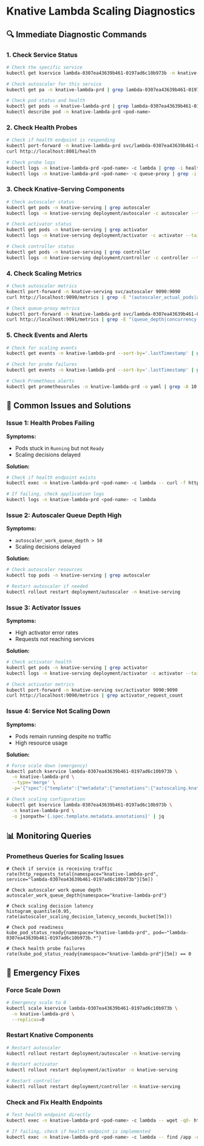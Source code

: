 # Knative Lambda Scaling Diagnostics

## 🔍 **Immediate Diagnostic Commands**

### **1. Check Service Status**
```bash
# Check the specific service
kubectl get kservice lambda-0307ea43639b461-0197ad6c10b973b -n knative-lambda-prd -o yaml

# Check autoscaler for this service
kubectl get pa -n knative-lambda-prd | grep lambda-0307ea43639b461-0197ad6c10b973b

# Check pod status and health
kubectl get pods -n knative-lambda-prd | grep lambda-0307ea43639b461-0197ad6c10b973b
kubectl describe pod -n knative-lambda-prd <pod-name>
```

### **2. Check Health Probes**
```bash
# Check if health endpoint is responding
kubectl port-forward -n knative-lambda-prd svc/lambda-0307ea43639b461-0197ad6c10b973b 8081:80
curl http://localhost:8081/health

# Check probe logs
kubectl logs -n knative-lambda-prd <pod-name> -c lambda | grep -i health
kubectl logs -n knative-lambda-prd <pod-name> -c queue-proxy | grep -i health
```

### **3. Check Knative-Serving Components**
```bash
# Check autoscaler status
kubectl get pods -n knative-serving | grep autoscaler
kubectl logs -n knative-serving deployment/autoscaler -c autoscaler --tail=100 | grep -i "lambda-0307ea43639b461-0197ad6c10b973b"

# Check activator status
kubectl get pods -n knative-serving | grep activator
kubectl logs -n knative-serving deployment/activator -c activator --tail=100

# Check controller status
kubectl get pods -n knative-serving | grep controller
kubectl logs -n knative-serving deployment/controller -c controller --tail=100
```

### **4. Check Scaling Metrics**
```bash
# Check autoscaler metrics
kubectl port-forward -n knative-serving svc/autoscaler 9090:9090
curl http://localhost:9090/metrics | grep -E "(autoscaler_actual_pods|autoscaler_requested_pods|autoscaler_work_queue_depth)"

# Check queue-proxy metrics
kubectl port-forward -n knative-lambda-prd svc/lambda-0307ea43639b461-0197ad6c10b973b 9091:9091
curl http://localhost:9091/metrics | grep -E "(queue_depth|concurrency|request_count)"
```

### **5. Check Events and Alerts**
```bash
# Check for scaling events
kubectl get events -n knative-lambda-prd --sort-by='.lastTimestamp' | grep -i scale

# Check for probe failures
kubectl get events -n knative-lambda-prd --sort-by='.lastTimestamp' | grep -i probe

# Check Prometheus alerts
kubectl get prometheusrules -n knative-lambda-prd -o yaml | grep -A 10 -B 10 "scaling"
```

## 🚨 **Common Issues and Solutions**

### **Issue 1: Health Probes Failing**
**Symptoms:**
- Pods stuck in `Running` but not `Ready`
- Scaling decisions delayed

**Solution:**
```bash
# Check if health endpoint exists
kubectl exec -n knative-lambda-prd <pod-name> -c lambda -- curl -f http://localhost:8081/health

# If failing, check application logs
kubectl logs -n knative-lambda-prd <pod-name> -c lambda
```

### **Issue 2: Autoscaler Queue Depth High**
**Symptoms:**
- `autoscaler_work_queue_depth > 50`
- Scaling decisions delayed

**Solution:**
```bash
# Check autoscaler resources
kubectl top pods -n knative-serving | grep autoscaler

# Restart autoscaler if needed
kubectl rollout restart deployment/autoscaler -n knative-serving
```

### **Issue 3: Activator Issues**
**Symptoms:**
- High activator error rates
- Requests not reaching services

**Solution:**
```bash
# Check activator health
kubectl get pods -n knative-serving | grep activator
kubectl logs -n knative-serving deployment/activator -c activator --tail=50

# Check activator metrics
kubectl port-forward -n knative-serving svc/activator 9090:9090
curl http://localhost:9090/metrics | grep activator_request_count
```

### **Issue 4: Service Not Scaling Down**
**Symptoms:**
- Pods remain running despite no traffic
- High resource usage

**Solution:**
```bash
# Force scale down (emergency)
kubectl patch kservice lambda-0307ea43639b461-0197ad6c10b973b \
  -n knative-lambda-prd \
  --type='merge' \
  -p='{"spec":{"template":{"metadata":{"annotations":{"autoscaling.knative.dev/minScale":"0"}}}}}'

# Check scaling configuration
kubectl get kservice lambda-0307ea43639b461-0197ad6c10b973b \
  -n knative-lambda-prd \
  -o jsonpath='{.spec.template.metadata.annotations}' | jq
```

## 📊 **Monitoring Queries**

### **Prometheus Queries for Scaling Issues**

```promql
# Check if service is receiving traffic
rate(http_requests_total{namespace="knative-lambda-prd", service="lambda-0307ea43639b461-0197ad6c10b973b"}[5m])

# Check autoscaler work queue depth
autoscaler_work_queue_depth{namespace="knative-lambda-prd"}

# Check scaling decision latency
histogram_quantile(0.95, rate(autoscaler_scaling_decision_latency_seconds_bucket[5m]))

# Check pod readiness
kube_pod_status_ready{namespace="knative-lambda-prd", pod=~"lambda-0307ea43639b461-0197ad6c10b973b.*"}

# Check health probe failures
rate(kube_pod_status_ready{namespace="knative-lambda-prd"}[5m]) == 0
```

## 🔧 **Emergency Fixes**

### **Force Scale Down**
```bash
# Emergency scale to 0
kubectl scale kservice lambda-0307ea43639b461-0197ad6c10b973b \
  -n knative-lambda-prd \
  --replicas=0
```

### **Restart Knative Components**
```bash
# Restart autoscaler
kubectl rollout restart deployment/autoscaler -n knative-serving

# Restart activator
kubectl rollout restart deployment/activator -n knative-serving

# Restart controller
kubectl rollout restart deployment/controller -n knative-serving
```

### **Check and Fix Health Endpoints**
```bash
# Test health endpoint directly
kubectl exec -n knative-lambda-prd <pod-name> -c lambda -- wget -qO- http://localhost:8081/health

# If failing, check if health endpoint is implemented
kubectl exec -n knative-lambda-prd <pod-name> -c lambda -- find /app -name "*.js" -o -name "*.py" -o -name "*.go" | xargs grep -l "health"
``` 